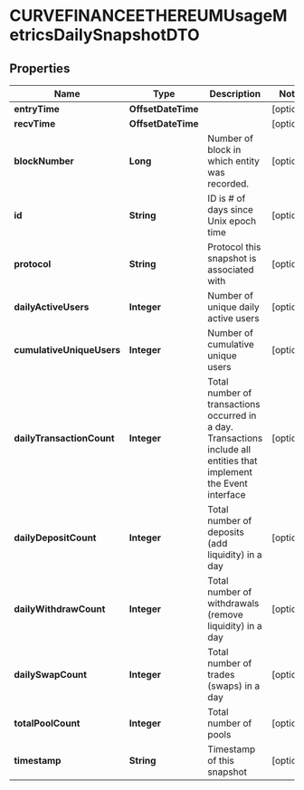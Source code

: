 

# CURVEFINANCEETHEREUMUsageMetricsDailySnapshotDTO



## Properties

| Name | Type | Description | Notes |
|------------ | ------------- | ------------- | -------------|
|**entryTime** | **OffsetDateTime** |  |  [optional] |
|**recvTime** | **OffsetDateTime** |  |  [optional] |
|**blockNumber** | **Long** | Number of block in which entity was recorded. |  [optional] |
|**id** | **String** | ID is # of days since Unix epoch time |  [optional] |
|**protocol** | **String** | Protocol this snapshot is associated with |  [optional] |
|**dailyActiveUsers** | **Integer** | Number of unique daily active users |  [optional] |
|**cumulativeUniqueUsers** | **Integer** | Number of cumulative unique users |  [optional] |
|**dailyTransactionCount** | **Integer** | Total number of transactions occurred in a day. Transactions include all entities that implement the Event interface |  [optional] |
|**dailyDepositCount** | **Integer** | Total number of deposits (add liquidity) in a day |  [optional] |
|**dailyWithdrawCount** | **Integer** | Total number of withdrawals (remove liquidity) in a day |  [optional] |
|**dailySwapCount** | **Integer** | Total number of trades (swaps) in a day |  [optional] |
|**totalPoolCount** | **Integer** | Total number of pools |  [optional] |
|**timestamp** | **String** | Timestamp of this snapshot |  [optional] |



